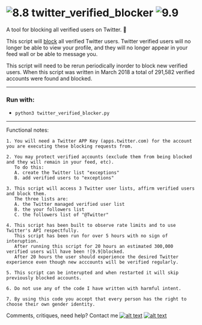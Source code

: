 # ![8.8] twitter_verified_blocker ![9.9] 
A tool for blocking all verified users on Twitter. :seedling: 

This script will [block](https://help.twitter.com/en/using-twitter/blocking-and-unblocking-accounts) all verified Twitter users. Twitter verified users will no longer be able to view your profile, and they will no longer appear in your feed wall or be able to message you.

This script will need to be rerun periodically inorder to block new verified users.
When this script was written in March 2018 a total of 291,582 verified accounts were found and blocked.

--------

### Run with:
 *  `python3 twitter_verified_blocker.py`
 
--------
 

Functional notes:


    1. You will need a Twitter APP Key (apps.twitter.com) for the account you are executing these blocking requests from.
    
    2. You may protect verified accounts (exclude them from being blocked and they will remain in your feed, etc). 
       To do this:
       A. create the Twitter list "exceptions" 
       B. add verified users to "exceptions" 
        
    3. This script will access 3 Twitter user lists, affirm verified users and block them. 
       The three lists are:
       A. the Twitter managed verified user list
       B. the your followers list
       C. the followers list of "@Twitter"

    4. This script has been built to observe rate limits and to use Twitter's API respectfully. 
       This script has been run for over 5 hours with no sign of interuption. 
       After running this script for 20 hours an estimated 300,000 verified users will have been ![9.9]blocked. 
       After 20 hours the user should experience the desired Twitter experience even though new acccounts will be verified regularly.
       
    5. This script can be interupted and when restarted it will skip previously blocked accounts.
    
    6. Do not use any of the code I have written with harmful intent. 
    
    7. By using this code you accept that every person has the right to choose their own gender identity.  
    

Comments, critiques, need help? Contact me [![alt text][6.3]][3]  [![alt text][1.2]][1]

<!-- Please don't remove this: Grab your social icons from https://github.com/carlsednaoui/gitsocial -->
[1.2]: https://i.imgur.com/wWzX9uB.png (twitter icon without padding)
[1]: https://www.twitter.com/AGreenDCBike
[6.3]: http://i.imgur.com/9I6NRUm.png (github icon without padding)
[3]: https://github.com/antoinemcgrath

[8.8]: https://i.imgur.com/Q80dBc7.png  (Twitter verified icon)
[9.9]: https://i.imgur.com/ShevBEa.png  (Blocked Twitter verified icon)

